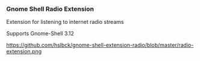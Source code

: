 ### Gnome Shell Radio Extension

Extension for listening to internet radio streams

Supports Gnome-Shell 3.12

https://github.com/hslbck/gnome-shell-extension-radio/blob/master/radio-extension.png
